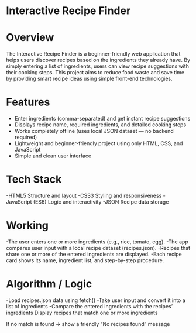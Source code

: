 # Interactive Recipe Finder

# Overview

The Interactive Recipe Finder is a beginner-friendly web application that helps users discover recipes based on the ingredients they already have. By simply entering a list of ingredients, users can view recipe suggestions with their cooking steps. This project aims to reduce food waste and save time by providing smart recipe ideas using simple front-end technologies.

# Features

- Enter ingredients (comma-separated) and get instant recipe suggestions
- Displays recipe name, required ingredients, and detailed cooking steps
- Works completely offline (uses local JSON dataset — no backend required)
- Lightweight and beginner-friendly project using only HTML, CSS, and JavaScript
- Simple and clean user interface

# Tech Stack

-HTML5	Structure and layout
-CSS3	Styling and responsiveness
-JavaScript (ES6)	Logic and interactivity
-JSON	Recipe data storage

# Working

-The user enters one or more ingredients (e.g., rice, tomato, egg).
-The app compares user input with a local recipe dataset (recipes.json).
-Recipes that share one or more of the entered ingredients are displayed.
-Each recipe card shows its name, ingredient list, and step-by-step procedure.

# Algorithm / Logic

-Load recipes.json data using fetch()
-Take user input and convert it into a list of ingredients
-Compare the entered ingredients with the recipes’ ingredients
Display recipes that match one or more ingredients

If no match is found → show a friendly “No recipes found” message
